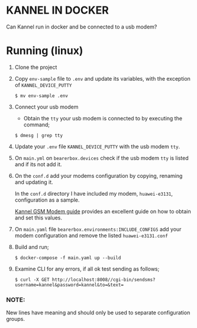 # KANNEL IN DOCKER

Can Kannel run in docker and be connected to a usb modem?

# Running (linux)

1. Clone the project

2. Copy `env-sample` file to `.env` and update its variables, with the exception of `KANNEL_DEVICE_PUTTY`
    ```
    $ mv env-sample .env
    ```

3. Connect your usb modem

    * Obtain the `tty` your usb modem is connected to by executing the command;
    
    ```
    $ dmesg | grep tty
    ```
    
4. Update your `.env` file `KANNEL_DEVICE_PUTTY` with the usb modem `tty`.

5. On `main.yml` on `bearerbox.devices` check if the usb modem `tty` is listed and if its not add it.

6. On the `conf.d` add your modems configuration by copying, renaming and updating it.
    
    In the `conf.d` directory I have included my modem, `huawei-e3131`,  configuration as a sample.
    
    [Kannel GSM Modem guide](https://www.kannel.org/download/kannel-userguide-snapshot/userguide.html#sms-gateway) provides an excellent guide on how to obtain and set this values.

7. On `main.yaml` file `bearerbox.environments:INCLUDE_CONFIGS` add your modem configuration and remove the listed `huawei-e3131.conf`

8. Build and run;
   
   ```
   $ docker-compose -f main.yaml up --build
    ```
    
9. Examine CLI for any errors, if all ok test sending as follows;
    ```
    $ curl -X GET http://localhost:8008//cgi-bin/sendsms?username=kannel&password=kannel&to=&text=
    ```
    
### NOTE:
New lines have meaning and should only be used to separate configuration groups.